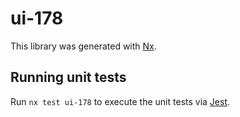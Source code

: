 # ui-178

This library was generated with [Nx](https://nx.dev).

## Running unit tests

Run `nx test ui-178` to execute the unit tests via [Jest](https://jestjs.io).
